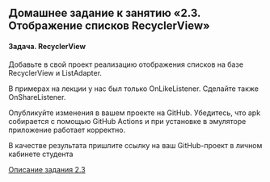 ## Домашнее задание к занятию «2.3. Отображение списков RecyclerView»

#### Задача. RecyclerView
Добавьте в свой проект реализацию отображения списков на базе RecyclerView и ListAdapter.

В примерах на лекции у нас был только OnLikeListener. Сделайте также OnShareListener.

Опубликуйте изменения в вашем проекте на GitHub. Убедитесь, что apk собирается с помощью GitHub Actions и при установке в эмуляторе приложение работает корректно.

В качестве результата пришлите ссылку на ваш GitHub-проект в личном кабинете студента

[Описание задания 2.3](https://github.com/netology-code/and2-homeworks/tree/master/06_recyclerview#%D0%B7%D0%B0%D0%B4%D0%B0%D1%87%D0%B0-recyclerview)